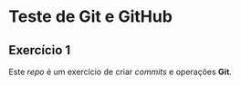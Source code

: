 # Teste de Git e GitHub
Exercício 1
---

Este _repo_ é um exercício de criar _commits_ e operações **Git**.
